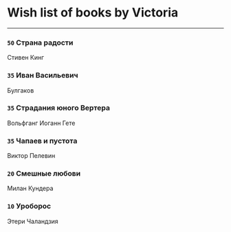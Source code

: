 # Wish list of books by Victoria
---

### `50` Страна радости
Стивен Кинг

### `35` Иван Васильевич
Булгаков

### `35` Страдания юного Вертера
Вольфганг Иоганн Гете

### `35` Чапаев и пустота
Виктор Пелевин

### `20` Смешные любови
Милан Кундера

### `10` Уроборос
Этери Чаландзия

